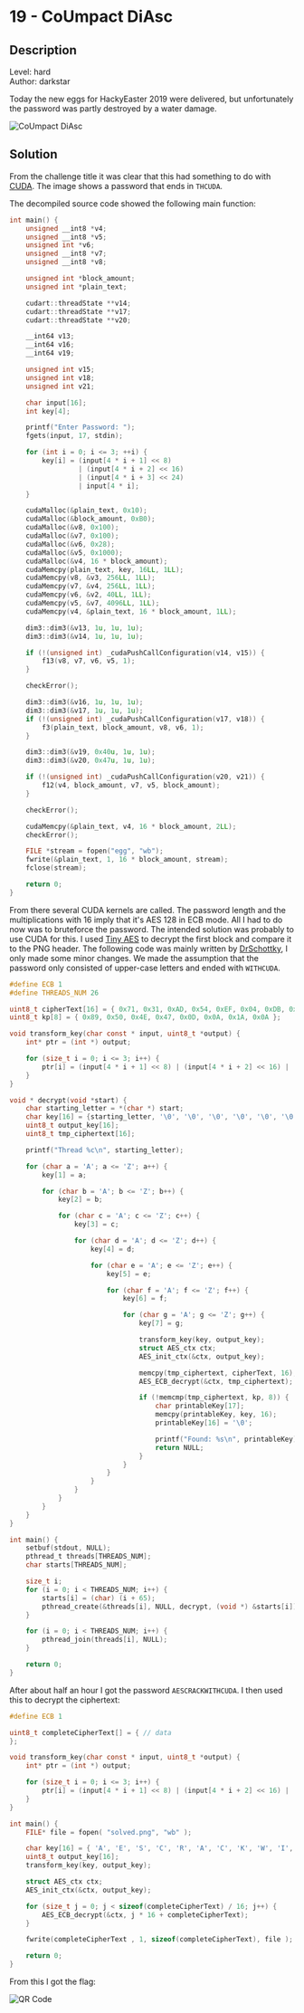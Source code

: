 # 19 - CoUmpact DiAsc

## Description
Level: hard<br/>
Author: darkstar

Today the new eggs for HackyEaster 2019 were delivered, but unfortunately the password was partly destroyed by a water damage.

![CoUmpact DiAsc](coumpactdiasc.jpg)

## Solution

From the challenge title it was clear that this had something to do with [CUDA](https://en.wikipedia.org/wiki/CUDA).
The image shows a password that ends in `THCUDA`.

The decompiled source code showed the following main function:

```c
int main() {
    unsigned __int8 *v4;
    unsigned __int8 *v5;
    unsigned int *v6;
    unsigned __int8 *v7;
    unsigned __int8 *v8;

    unsigned int *block_amount;
    unsigned int *plain_text;

    cudart::threadState **v14;
    cudart::threadState **v17;
    cudart::threadState **v20;

    __int64 v13;
    __int64 v16;
    __int64 v19;

    unsigned int v15;
    unsigned int v18;
    unsigned int v21;

    char input[16];
    int key[4];

    printf("Enter Password: ");
    fgets(input, 17, stdin);

    for (int i = 0; i <= 3; ++i) {
        key[i] = (input[4 * i + 1] << 8)
                 | (input[4 * i + 2] << 16)
                 | (input[4 * i + 3] << 24)
                 | input[4 * i];
    }

    cudaMalloc(&plain_text, 0x10);
    cudaMalloc(&block_amount, 0xB0);
    cudaMalloc(&v8, 0x100);
    cudaMalloc(&v7, 0x100);
    cudaMalloc(&v6, 0x28);
    cudaMalloc(&v5, 0x1000);
    cudaMalloc(&v4, 16 * block_amount);
    cudaMemcpy(plain_text, key, 16LL, 1LL);
    cudaMemcpy(v8, &v3, 256LL, 1LL);
    cudaMemcpy(v7, &v4, 256LL, 1LL);
    cudaMemcpy(v6, &v2, 40LL, 1LL);
    cudaMemcpy(v5, &v7, 4096LL, 1LL);
    cudaMemcpy(v4, &plain_text, 16 * block_amount, 1LL);

    dim3::dim3(&v13, 1u, 1u, 1u);
    dim3::dim3(&v14, 1u, 1u, 1u);

    if (!(unsigned int) _cudaPushCallConfiguration(v14, v15)) {
        f13(v8, v7, v6, v5, 1);
    }

    checkError();

    dim3::dim3(&v16, 1u, 1u, 1u);
    dim3::dim3(&v17, 1u, 1u, 1u);
    if (!(unsigned int) _cudaPushCallConfiguration(v17, v18)) {
        f3(plain_text, block_amount, v8, v6, 1);
    }

    dim3::dim3(&v19, 0x40u, 1u, 1u);
    dim3::dim3(&v20, 0x47u, 1u, 1u);

    if (!(unsigned int) _cudaPushCallConfiguration(v20, v21)) {
        f12(v4, block_amount, v7, v5, block_amount);
    }

    checkError();

    cudaMemcpy(&plain_text, v4, 16 * block_amount, 2LL);
    checkError();

    FILE *stream = fopen("egg", "wb");
    fwrite(&plain_text, 1, 16 * block_amount, stream);
    fclose(stream);

    return 0;
}
```

From there several CUDA kernels are called. The password length and the multiplications with 16 imply that it's AES 128
in ECB mode. All I had to do now was to bruteforce the password. The intended solution was probably to use CUDA for
this. I used [Tiny AES](https://github.com/kokke/tiny-AES-c) to decrypt the first block and compare it to the PNG
header. The following code was mainly written by [DrSchottky](https://github.com/DrSchottky), I only made some minor
changes. We made the assumption that the password only consisted of upper-case letters and ended with `WITHCUDA`.

```c
#define ECB 1
#define THREADS_NUM 26

uint8_t cipherText[16] = { 0x71, 0x31, 0xAD, 0x54, 0xEF, 0x04, 0xDB, 0xA5, 0x03, 0x30, 0x0C, 0x0F, 0xF7, 0xBD, 0x83, 0x8E };
uint8_t kp[8] = { 0x89, 0x50, 0x4E, 0x47, 0x0D, 0x0A, 0x1A, 0x0A };

void transform_key(char const * input, uint8_t *output) {
    int* ptr = (int *) output;

    for (size_t i = 0; i <= 3; i++) {
        ptr[i] = (input[4 * i + 1] << 8) | (input[4 * i + 2] << 16) | (input[4 * i + 3] << 24) | input[4 * i];
    }
}

void * decrypt(void *start) {
    char starting_letter = *(char *) start;
    char key[16] = {starting_letter, '\0', '\0', '\0', '\0', '\0', '\0', '\0', 'W', 'I', 'T', 'H', 'C', 'U', 'D', 'A'};
    uint8_t output_key[16];
    uint8_t tmp_ciphertext[16];

    printf("Thread %c\n", starting_letter);

    for (char a = 'A'; a <= 'Z'; a++) {
        key[1] = a;

        for (char b = 'A'; b <= 'Z'; b++) {
            key[2] = b;

            for (char c = 'A'; c <= 'Z'; c++) {
                key[3] = c;

                for (char d = 'A'; d <= 'Z'; d++) {
                    key[4] = d;

                    for (char e = 'A'; e <= 'Z'; e++) {
                        key[5] = e;

                        for (char f = 'A'; f <= 'Z'; f++) {
                            key[6] = f;

                            for (char g = 'A'; g <= 'Z'; g++) {
                                key[7] = g;

                                transform_key(key, output_key);
                                struct AES_ctx ctx;
                                AES_init_ctx(&ctx, output_key);

                                memcpy(tmp_ciphertext, cipherText, 16);
                                AES_ECB_decrypt(&ctx, tmp_ciphertext);

                                if (!memcmp(tmp_ciphertext, kp, 8)) {
                                    char printableKey[17];
                                    memcpy(printableKey, key, 16);
                                    printableKey[16] = '\0';

                                    printf("Found: %s\n", printableKey);
                                    return NULL;
                                }
                            }
                        }
                    }
                }
            }
        }
    }
}

int main() {
    setbuf(stdout, NULL);
    pthread_t threads[THREADS_NUM];
    char starts[THREADS_NUM];

    size_t i;
    for (i = 0; i < THREADS_NUM; i++) {
        starts[i] = (char) (i + 65);
        pthread_create(&threads[i], NULL, decrypt, (void *) &starts[i]);
    }

    for (i = 0; i < THREADS_NUM; i++) {
        pthread_join(threads[i], NULL);
    }

    return 0;
}
```

After about half an hour I got the password `AESCRACKWITHCUDA`. I then used this to decrypt the ciphertext:

```c
#define ECB 1

uint8_t completeCipherText[] = { // data
};

void transform_key(char const * input, uint8_t *output) {
    int* ptr = (int *) output;

    for (size_t i = 0; i <= 3; i++) {
        ptr[i] = (input[4 * i + 1] << 8) | (input[4 * i + 2] << 16) | (input[4 * i + 3] << 24) | input[4 * i];
    }
}

int main() {
    FILE* file = fopen( "solved.png", "wb" );

    char key[16] = { 'A', 'E', 'S', 'C', 'R', 'A', 'C', 'K', 'W', 'I', 'T', 'H', 'C', 'U', 'D', 'A' };
    uint8_t output_key[16];
    transform_key(key, output_key);

    struct AES_ctx ctx;
    AES_init_ctx(&ctx, output_key);

    for (size_t j = 0; j < sizeof(completeCipherText) / 16; j++) {
        AES_ECB_decrypt(&ctx, j * 16 + completeCipherText);
    }

    fwrite(completeCipherText , 1, sizeof(completeCipherText), file );

    return 0;
}
```

From this I got the flag:

![QR Code](solved.png)
